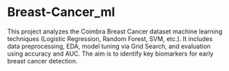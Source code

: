 # Breast-Cancer_ml
This project analyzes the Coimbra Breast Cancer dataset machine learning techniques (Logistic Regression, Random Forest, SVM, etc.). It includes data preprocessing, EDA, model tuning via Grid Search, and evaluation using accuracy and AUC. The aim is to identify key biomarkers for early breast cancer detection.
